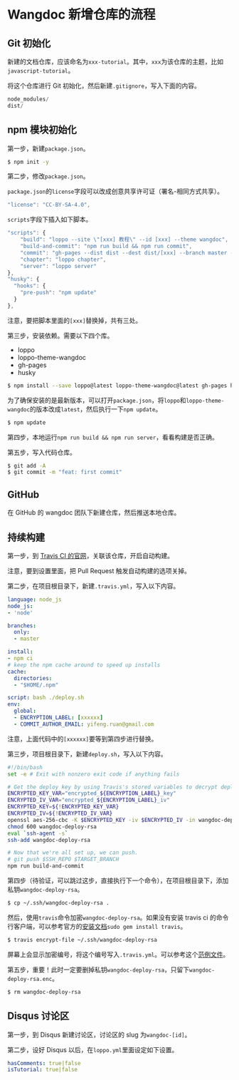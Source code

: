 # Wangdoc 新增仓库的流程

## Git 初始化

新建的文档仓库，应该命名为`xxx-tutorial`。其中，`xxx`为该仓库的主题，比如`javascript-tutorial`。

将这个仓库进行 Git 初始化，然后新建`.gitignore`，写入下面的内容。

```javascript
node_modules/
dist/
```

## npm 模块初始化

第一步，新建`package.json`。

```bash
$ npm init -y
```

第二步，修改`package.json`。

`package.json`的`license`字段可以改成创意共享许可证（署名-相同方式共享）。

```javascript
"license": "CC-BY-SA-4.0",
```

`scripts`字段下插入如下脚本。

```javascript
"scripts": {
    "build": "loppo --site \"[xxx] 教程\" --id [xxx] --theme wangdoc",
    "build-and-commit": "npm run build && npm run commit",
    "commit": "gh-pages --dist dist --dest dist/[xxx] --branch master --repo git@github.com:wangdoc/website.git",
    "chapter": "loppo chapter",
    "server": "loppo server"
},
"husky": {
  "hooks": {
    "pre-push": "npm update"
  }
},
```

注意，要把脚本里面的`[xxx]`替换掉，共有三处。

第三步，安装依赖。需要以下四个库。

  - loppo
  - loppo-theme-wangdoc
  - gh-pages
  - husky

```bash
$ npm install --save loppo@latest loppo-theme-wangdoc@latest gh-pages husky
```

为了确保安装的是最新版本，可以打开`package.json`，将`loppo`和`loppo-theme-wangdoc`的版本改成`latest`，然后执行一下`npm update`。

```bash
$ npm update
```

第四步，本地运行`npm run build && npm run server`，看看构建是否正确。

第五步，写入代码仓库。

```bash
$ git add -A
$ git commit -m "feat: first commit"
```

## GitHub

在 GitHub 的 wangdoc 团队下新建仓库，然后推送本地仓库。

## 持续构建

第一步，到 [Travis CI 的官网](https://travis-ci.org/organizations/wangdoc/repositories)，关联该仓库，开启自动构建。

注意，要到设置里面，把 Pull Request 触发自动构建的选项关掉。

第二步，在项目根目录下，新建`.travis.yml`，写入以下内容。

```yml
language: node_js
node_js:
- 'node'

branches:
  only:
  - master

install:
- npm ci
# keep the npm cache around to speed up installs
cache:
  directories:
  - "$HOME/.npm"

script: bash ./deploy.sh
env:
  global:
  - ENCRYPTION_LABEL: [xxxxxx]
  - COMMIT_AUTHOR_EMAIL: yifeng.ruan@gmail.com
```

注意，上面代码中的`[xxxxxx]`要等到第四步进行替换。

第三步，项目根目录下，新建`deploy.sh`，写入以下内容。

```bash
#!/bin/bash
set -e # Exit with nonzero exit code if anything fails

# Get the deploy key by using Travis's stored variables to decrypt deploy_key.enc
ENCRYPTED_KEY_VAR="encrypted_${ENCRYPTION_LABEL}_key"
ENCRYPTED_IV_VAR="encrypted_${ENCRYPTION_LABEL}_iv"
ENCRYPTED_KEY=${!ENCRYPTED_KEY_VAR}
ENCRYPTED_IV=${!ENCRYPTED_IV_VAR}
openssl aes-256-cbc -K $ENCRYPTED_KEY -iv $ENCRYPTED_IV -in wangdoc-deploy-rsa.enc -out wangdoc-deploy-rsa -d
chmod 600 wangdoc-deploy-rsa
eval `ssh-agent -s`
ssh-add wangdoc-deploy-rsa

# Now that we're all set up, we can push.
# git push $SSH_REPO $TARGET_BRANCH
npm run build-and-commit
```

第四步（待验证，可以跳过这步，直接执行下一个命令），在项目根目录下，添加私钥`wangdoc-deploy-rsa`。

```bash
$ cp ~/.ssh/wangdoc-deploy-rsa .
```

然后，使用`travis`命令加密`wangdoc-deploy-rsa`。如果没有安装 travis ci 的命令行客户端，可以参考官方的[安装文档](https://github.com/travis-ci/travis.rb#installation)`sudo gem install travis`。

```bash
$ travis encrypt-file ~/.ssh/wangdoc-deploy-rsa
```

屏幕上会显示加密编号，将这个编号写入`.travis.yml`。可以参考这个[范例文件](https://github.com/wangdoc/javascript-tutorial/blob/master/.travis.yml)。

第五步，重要！此时一定要删掉私钥`wangdoc-deploy-rsa`，只留下`wangdoc-deploy-rsa.enc`。

```bash
$ rm wangdoc-deploy-rsa
```

## Disqus 讨论区

第一步，到 Disqus 新建讨论区，讨论区的 slug 为`wangdoc-[id]`。

第二步，设好 Disqus 以后，在`loppo.yml`里面设定如下设置。

```yaml
hasComments: true|false
isTutorial: true|false
```

